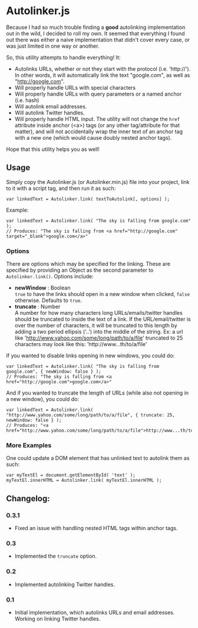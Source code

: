 # Autolinker.js

Because I had so much trouble finding a **good** autolinking implementation out in the wild, I decided to roll my own. It seemed that everything I found out there was either a naive implementation that didn't cover every case, or was just limited in one way or another. 

So, this utility attempts to handle everything! It:

- Autolinks URLs, whether or not they start with the protocol (i.e. 'http://'). In other words, it will automatically link the text "google.com", as well as "http://google.com".
- Will properly handle URLs with special characters
- Will properly handle URLs with query parameters or a named anchor (i.e. hash)
- Will autolink email addresses.
- Will autolink Twitter handles.
- Will properly handle HTML input. The utility will not change the `href` attribute inside anchor (&lt;a&gt;) tags (or any other tag/attribute for that matter), and will not accidentally wrap the inner text of an anchor tag with a new one (which would cause doubly nested anchor tags).

Hope that this utility helps you as well!


## Usage

Simply copy the Autolinker.js (or Autolinker.min.js) file into your project, link to it with a script tag, and then run it as such:

	var linkedText = Autolinker.link( textToAutolink[, options] );
	
Example:

	var linkedText = Autolinker.link( "The sky is falling from google.com" );
	// Produces: "The sky is falling from <a href="http://google.com" target="_blank">google.com</a>"
	
### Options
There are options which may be specified for the linking. These are specified by providing an Object as the second parameter to `Autolinker.link()`. Options include:

- **newWindow** : Boolean<br />
  `true` to have the links should open in a new window when clicked, `false` otherwise. Defaults to `true`.
- **truncate** : Number<br />
  A number for how many characters long URLs/emails/twitter handles should be truncated to inside the text of a link. If the URL/email/twitter is over the number of characters, it will be truncated to this length by adding a two period ellipsis ('..') into the middle of the string.
  Ex: a url like 'http://www.yahoo.com/some/long/path/to/a/file' truncated to 25 characters may look like this: 'http://www...th/to/a/file'
   

If you wanted to disable links opening in new windows, you could do:

	var linkedText = Autolinker.link( "The sky is falling from google.com", { newWindow: false } );
	// Produces: "The sky is falling from <a href="http://google.com">google.com</a>"

And if you wanted to truncate the length of URLs (while also not opening in a new window), you could do:

	var linkedText = Autolinker.link( "http://www.yahoo.com/some/long/path/to/a/file", { truncate: 25, newWindow: false } );
	// Produces: "<a href="http://www.yahoo.com/some/long/path/to/a/file">http://www...th/to/a/file</a>"


### More Examples
One could update a DOM element that has unlinked text to autolink them as such:

	var myTextEl = document.getElementById( 'text' );
	myTextEl.innerHTML = Autolinker.link( myTextEl.innerHTML );

## Changelog:

### 0.3.1

- Fixed an issue with handling nested HTML tags within anchor tags.

### 0.3

- Implemented the `truncate` option.

### 0.2

- Implemented autolinking Twitter handles.

### 0.1

* Initial implementation, which autolinks URLs and email addresses. Working on linking Twitter handles.
